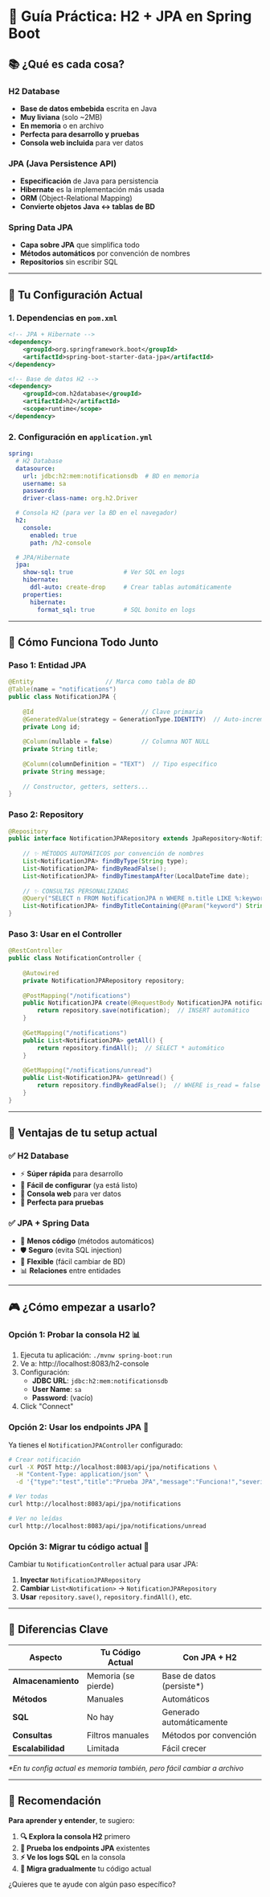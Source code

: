 # 🎯 Guía Práctica: H2 + JPA en Spring Boot

## 📚 **¿Qué es cada cosa?**

### **H2 Database**
- **Base de datos embebida** escrita en Java
- **Muy liviana** (solo ~2MB)
- **En memoria** o en archivo
- **Perfecta para desarrollo y pruebas**
- **Consola web incluida** para ver datos

### **JPA (Java Persistence API)**
- **Especificación** de Java para persistencia
- **Hibernate** es la implementación más usada
- **ORM** (Object-Relational Mapping)
- **Convierte objetos Java ↔ tablas de BD**

### **Spring Data JPA**
- **Capa sobre JPA** que simplifica todo
- **Métodos automáticos** por convención de nombres
- **Repositorios** sin escribir SQL

---

## 🔧 **Tu Configuración Actual**

### **1. Dependencias en `pom.xml`**
```xml
<!-- JPA + Hibernate -->
<dependency>
    <groupId>org.springframework.boot</groupId>
    <artifactId>spring-boot-starter-data-jpa</artifactId>
</dependency>

<!-- Base de datos H2 -->
<dependency>
    <groupId>com.h2database</groupId>
    <artifactId>h2</artifactId>
    <scope>runtime</scope>
</dependency>
```

### **2. Configuración en `application.yml`**
```yaml
spring:
  # H2 Database
  datasource:
    url: jdbc:h2:mem:notificationsdb  # BD en memoria
    username: sa
    password: 
    driver-class-name: org.h2.Driver

  # Consola H2 (para ver la BD en el navegador)
  h2:
    console:
      enabled: true
      path: /h2-console

  # JPA/Hibernate
  jpa:
    show-sql: true              # Ver SQL en logs
    hibernate:
      ddl-auto: create-drop     # Crear tablas automáticamente
    properties:
      hibernate:
        format_sql: true        # SQL bonito en logs
```

---

## 🎯 **Cómo Funciona Todo Junto**

### **Paso 1: Entidad JPA**
```java
@Entity                    // Marca como tabla de BD
@Table(name = "notifications")
public class NotificationJPA {
    
    @Id                              // Clave primaria
    @GeneratedValue(strategy = GenerationType.IDENTITY)  // Auto-incremento
    private Long id;
    
    @Column(nullable = false)        // Columna NOT NULL
    private String title;
    
    @Column(columnDefinition = "TEXT")  // Tipo específico
    private String message;
    
    // Constructor, getters, setters...
}
```

### **Paso 2: Repository**
```java
@Repository
public interface NotificationJPARepository extends JpaRepository<NotificationJPA, Long> {
    
    // ✨ MÉTODOS AUTOMÁTICOS por convención de nombres
    List<NotificationJPA> findByType(String type);
    List<NotificationJPA> findByReadFalse();
    List<NotificationJPA> findByTimestampAfter(LocalDateTime date);
    
    // ✨ CONSULTAS PERSONALIZADAS
    @Query("SELECT n FROM NotificationJPA n WHERE n.title LIKE %:keyword%")
    List<NotificationJPA> findByTitleContaining(@Param("keyword") String keyword);
}
```

### **Paso 3: Usar en el Controller**
```java
@RestController
public class NotificationController {
    
    @Autowired
    private NotificationJPARepository repository;
    
    @PostMapping("/notifications")
    public NotificationJPA create(@RequestBody NotificationJPA notification) {
        return repository.save(notification);  // INSERT automático
    }
    
    @GetMapping("/notifications")
    public List<NotificationJPA> getAll() {
        return repository.findAll();  // SELECT * automático
    }
    
    @GetMapping("/notifications/unread")
    public List<NotificationJPA> getUnread() {
        return repository.findByReadFalse();  // WHERE is_read = false
    }
}
```

---

## 🚀 **Ventajas de tu setup actual**

### **✅ H2 Database**
- ⚡ **Súper rápida** para desarrollo
- 🔧 **Fácil de configurar** (ya está listo)
- 👀 **Consola web** para ver datos
- 🧪 **Perfecta para pruebas**

### **✅ JPA + Spring Data**
- 📝 **Menos código** (métodos automáticos)
- 🛡️ **Seguro** (evita SQL injection)
- 🔄 **Flexible** (fácil cambiar de BD)
- 📊 **Relaciones** entre entidades

---

## 🎮 **¿Cómo empezar a usarlo?**

### **Opción 1: Probar la consola H2** 📊
1. Ejecuta tu aplicación: `./mvnw spring-boot:run`
2. Ve a: http://localhost:8083/h2-console
3. Configuración:
   - **JDBC URL**: `jdbc:h2:mem:notificationsdb`
   - **User Name**: `sa`
   - **Password**: (vacío)
4. Click "Connect"

### **Opción 2: Usar los endpoints JPA** 🔗
Ya tienes el `NotificationJPAController` configurado:

```bash
# Crear notificación
curl -X POST http://localhost:8083/api/jpa/notifications \
  -H "Content-Type: application/json" \
  -d '{"type":"test","title":"Prueba JPA","message":"Funciona!","severity":"INFO"}'

# Ver todas
curl http://localhost:8083/api/jpa/notifications

# Ver no leídas
curl http://localhost:8083/api/jpa/notifications/unread
```

### **Opción 3: Migrar tu código actual** 🔄
Cambiar tu `NotificationController` actual para usar JPA:

1. **Inyectar** `NotificationJPARepository`
2. **Cambiar** `List<Notification>` → `NotificationJPARepository`
3. **Usar** `repository.save()`, `repository.findAll()`, etc.

---

## 🔄 **Diferencias Clave**

| **Aspecto** | **Tu Código Actual** | **Con JPA + H2** |
|-------------|---------------------|-------------------|
| **Almacenamiento** | Memoria (se pierde) | Base de datos (persiste*) |
| **Métodos** | Manuales | Automáticos |
| **SQL** | No hay | Generado automáticamente |
| **Consultas** | Filtros manuales | Métodos por convención |
| **Escalabilidad** | Limitada | Fácil crecer |

*\*En tu config actual es memoria también, pero fácil cambiar a archivo*

---

## 🎯 **Recomendación**

**Para aprender y entender**, te sugiero:

1. **🔍 Explora la consola H2** primero
2. **🧪 Prueba los endpoints JPA** existentes  
3. **⚡ Ve los logs SQL** en la consola
4. **🔄 Migra gradualmente** tu código actual

¿Quieres que te ayude con algún paso específico?
